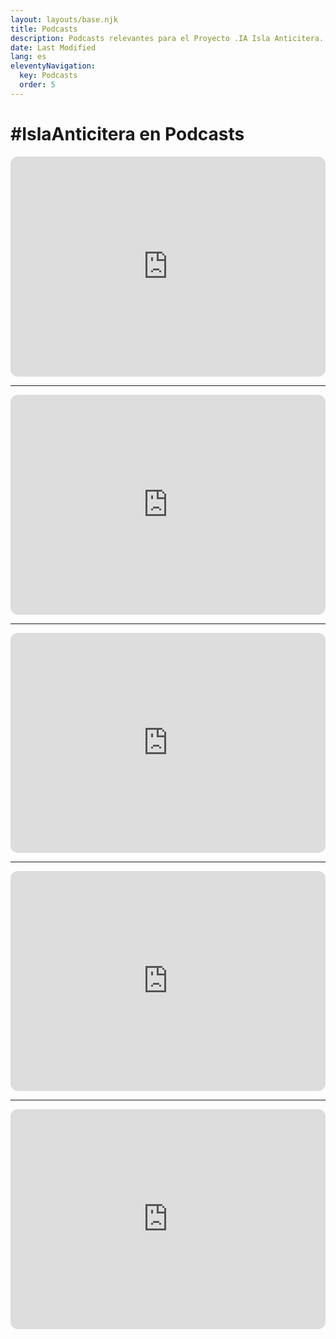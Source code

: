 ```yaml
---
layout: layouts/base.njk
title: Podcasts
description: Podcasts relevantes para el Proyecto .IA Isla Anticitera.
date: Last Modified
lang: es
eleventyNavigation:
  key: Podcasts
  order: 5
---
```


<h1>#IslaAnticitera en Podcasts</h1>
<iframe style="border-radius:12px" src="https://open.spotify.com/embed/show/12WGbrVFWpJPQyOznnnI6f?utm_source=generator" width="100%" height="352" frameBorder="0" allowfullscreen="" allow="autoplay; clipboard-write; encrypted-media; fullscreen; picture-in-picture" loading="lazy"></iframe>
<hr>
<iframe style="border-radius:12px" src="https://open.spotify.com/embed/episode/4xM1ANXTokj1RdTU9QmIFB?utm_source=generator" width="100%" height="352" frameBorder="0" allowfullscreen="" allow="autoplay; clipboard-write; encrypted-media; fullscreen; picture-in-picture" loading="lazy"></iframe>
<hr>
<iframe style="border-radius:12px" src="https://open.spotify.com/embed/episode/0zkRLxViiNX7liGZ7XYtLZ?utm_source=generator&t=0" width="100%" height="352" frameBorder="0" allowfullscreen="" allow="autoplay; clipboard-write; encrypted-media; fullscreen; picture-in-picture" loading="lazy"></iframe>
<hr>
<iframe style="border-radius:12px" src="https://open.spotify.com/embed/episode/0ONjzyNeTKsFwK5YB8ebwC?utm_source=generator&theme=0&t=0" width="100%" height="352" frameBorder="0" allowfullscreen="" allow="autoplay; clipboard-write; encrypted-media; fullscreen; picture-in-picture" loading="lazy"></iframe>
<hr>
<iframe style="border-radius:12px" src="https://open.spotify.com/embed/episode/4YTzWuMj5KsVaT98EsvyzH?utm_source=generator&t=0" width="100%" height="352" frameBorder="0" allowfullscreen="" allow="autoplay; clipboard-write; encrypted-media; fullscreen; picture-in-picture" loading="lazy"></iframe>

